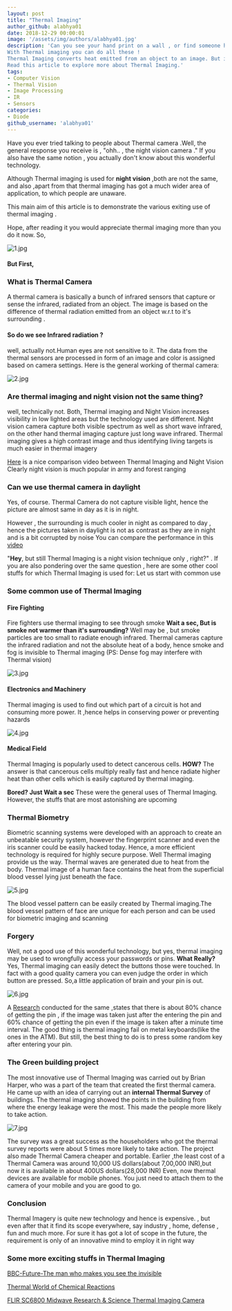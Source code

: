 ```yaml
---
layout: post
title: "Thermal Imaging"
author_github: alabhya01
date: 2018-12-29 00:00:01
image: '/assets/img/authors/alabhya01.jpg'
description: 'Can you see your hand print on a wall , or find someone hiding behind curtains or the see the blood vessels beneath your skin?
With Thermal imaging you can do all these !
Thermal Imaging converts heat emitted from an object to an image. But is that all ?
Read this article to explore more about Thermal Imaging.'
tags:
- Computer Vision
- Thermal Vision
- Image Processing
- IR
- Sensors
categories:
- Diode
github_username: 'alabhya01'
---
```


Have you ever tried talking to people about Thermal camera .Well, the general response you receive is , "ohh.. , the night vision camera ."
If you also have the same notion , you actually don't know about this wonderful technology.

Although Thermal imaging is used for  **night vision** ,both are not the same, and also ,apart from that thermal imaging has got a much wider area of application, to which people are unaware.

This main aim of this article is to demonstrate the various exiting use of thermal imaging .

Hope, after reading it you would appreciate thermal imaging more than you do it now.
So,

![1.jpg](/blog/assets/img/thermal-imaging/1.jpg)


#### But  First,
### What is Thermal Camera
 A thermal camera is basically a bunch of infrared sensors that capture or sense the infrared, radiated from an object. The image is based on the difference of thermal radiation emitted from an object w.r.t to it's surrounding .
 #### So do we see Infrared radiation ?
 well, actually not.Human eyes are not sensitive to it. The data from the thermal sensors are processed in form of an image and color is assigned based on camera settings.
 Here is the general working of thermal camera:

![2.jpg](/blog/assets/img/thermal-imaging/2.jpg)

### Are thermal imaging and night vision not the same thing?
well, technically not. Both, Thermal imaging and Night Vision increases visibility in low lighted areas but the technology used are different. Night vision camera capture both visible spectrum as well as short wave infrared, on the other hand thermal imaging capture just long wave infrared.
Thermal imaging gives a high contrast image and thus identifying living targets is much easier in thermal imagery

[Here](https://www.youtube.com/watch?v=rAvnMYqj2c0) is a nice comparison video between Thermal Imaging and Night Vision
Clearly night vision is much popular in army and forest ranging

### Can we use thermal camera in daylight
Yes, of course. Thermal Camera do not capture visible light, hence the picture are almost same in day as it is in night.

However , the surrounding is much cooler in night as compared to day , hence the pictures taken in daylight is not as contrast as they are in night and is a bit corrupted by noise
You can compare the performance in this [video](https://www.youtube.com/watch?v=2yqPs8vbGSg)

"**Hey**, but still Thermal Imaging is a night vision technique only , right?" . If you are also pondering over the same question , here are some other cool stuffs for which Thermal Imaging is used for:
Let us start with common use
### Some common use of Thermal Imaging
#### Fire Fighting
Fire fighters use thermal imaging to see through smoke
**Wait a sec, But is smoke not warmer than it's surrounding?**
Well may be , but smoke particles are too small to radiate enough infrared. Thermal cameras capture the infrared radiation and not the absolute heat of a body, hence smoke and fog is invisible to Thermal imaging
(PS: Dense fog may interfere with Thermal vision)

![3.jpg](/blog/assets/img/thermal-imaging/3.jpg)

#### Electronics and Machinery
Thermal imaging is used to find out which part of a circuit is hot and consuming more power. It ,hence helps in conserving power or preventing hazards

![4.jpg](/blog/assets/img/thermal-imaging/4.jpg)

#### Medical Field
Thermal Imaging is popularly used to detect cancerous cells.
**HOW?**
The answer is that cancerous cells multiply really fast and hence radiate higher heat than other cells which is easily captured by thermal imaging.

**Bored? Just Wait a sec**
These were the general uses of Thermal Imaging.
However, the stuffs that are most astonishing are upcoming
### Thermal Biometry
Biometric scanning systems were developed with an approach to create an unbeatable security system, however the fingerprint scanner and even the iris scanner could be easily hacked today.
Hence, a more efficient technology is required for highly secure purpose. Well Thermal imaging provide us the way.
Thermal waves are generated due to heat from the body. Thermal image of a human face contains the heat from the superficial blood vessel lying just beneath the face.

![5.jpg](/blog/assets/img/thermal-imaging/5.jpg)

The blood vessel pattern can be easily created by Thermal imaging.The blood vessel pattern of face are unique for each person and can be used for biometric imaging and scanning
### Forgery
Well, not a good use of this wonderful technology, but yes, thermal imaging may be used to wrongfully access your passwords or pins.
**What Really?**
Yes, Thermal imaging can easily detect the buttons those were touched. In fact with a good quality camera you can even judge the order in which button are pressed.
 So,a little application of brain and your pin is out.

![6.jpg](/blog/assets/img/thermal-imaging/6.jpg)

A [Research](https://cseweb.ucsd.edu/~kmowery/papers/thermal.pdf) conducted for the same ,states that there is about 80% chance of getting the pin , if the image was
taken just after the entering the pin and 60% chance of getting the pin even if the image is taken after a minute time interval.
The good thing is thermal imaging fail on metal keyboards(like the ones in the ATM).
But still, the best thing to do is to press some random key after entering your pin.
### The Green building project
The most innovative use of Thermal Imaging was carried out by Brian Harper, who was a part of the team that created the first thermal camera.
He came up with an idea of carrying out an **internal Thermal Survey** of buildings. The thermal imaging showed the points in the building from where the energy leakage were the most.
This made the people more likely to take action.

![7.jpg](/blog/assets/img/thermal-imaging/7.jpg)

The survey was a great success as the householders who got the thermal survey reports were about 5 times more likely to take action.
The project also made Thermal Camera cheaper and portable. Earlier ,the least cost of a Thermal Camera was around 10,000 US dollars(about 7,00,000 INR),but now it is available in about 400US dollars(28,000 INR)
Even, now thermal devices are available for mobile phones. You just need to attach them to the camera of your mobile and you are good to go.

### Conclusion
Thermal Imagery is quite new technology and hence is expensive.
 , but even after that it find its scope everywhere, say industry , home, defense , fun  and much more. For sure it has got a lot of scope in the future, the requirement is only of an innovative mind to employ it in right way

### Some more exciting stuffs in Thermal Imaging
[BBC-Future-The man who makes you see the invisible](http://www.bbc.com/future/story/20170614-thermal-imaging-reveals-the-hidden-heat-lost-from-your-home)

[Thermal World of Chemical Reactions](https://www.youtube.com/watch?v=VSyEWg10WjM)

[FLIR SC6800 Midwave Research & Science Thermal Imaging Camera](https://www.youtube.com/watch?v=IoXEXB_8dpk)
